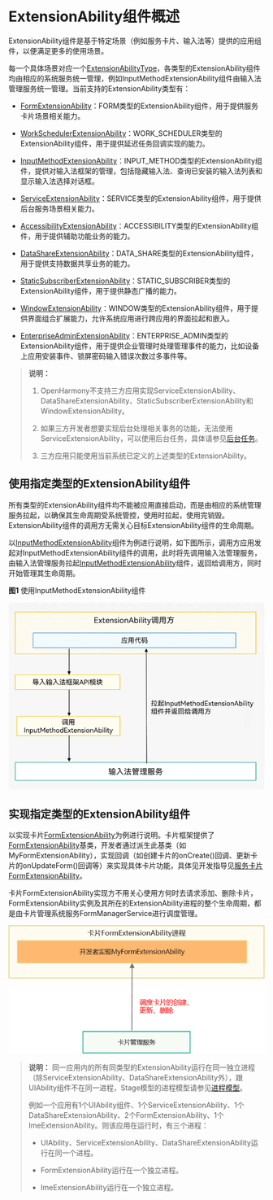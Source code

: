# ExtensionAbility组件概述


ExtensionAbility组件是基于特定场景（例如服务卡片、输入法等）提供的应用组件，以便满足更多的使用场景。


每一个具体场景对应一个[ExtensionAbilityType](../reference/apis/js-apis-bundleManager.md#extensionabilitytype)，各类型的ExtensionAbility组件均由相应的系统服务统一管理，例如InputMethodExtensionAbility组件由输入法管理服务统一管理。当前支持的ExtensionAbility类型有：


- [FormExtensionAbility](../reference/apis/js-apis-app-form-formExtensionAbility.md)：FORM类型的ExtensionAbility组件，用于提供服务卡片场景相关能力。

- [WorkSchedulerExtensionAbility](../reference/apis/js-apis-WorkSchedulerExtensionAbility.md)：WORK_SCHEDULER类型的ExtensionAbility组件，用于提供延迟任务回调实现的能力。

- [InputMethodExtensionAbility](../reference/apis/js-apis-inputmethod.md)：INPUT_METHOD类型的ExtensionAbility组件，提供对输入法框架的管理，包括隐藏输入法、查询已安装的输入法列表和显示输入法选择对话框。

- [ServiceExtensionAbility](../reference/apis/js-apis-app-ability-serviceExtensionAbility.md)：SERVICE类型的ExtensionAbility组件，用于提供后台服务场景相关能力。

- [AccessibilityExtensionAbility](../reference/apis/js-apis-application-accessibilityExtensionAbility.md)：ACCESSIBILITY类型的ExtensionAbility组件，用于提供辅助功能业务的能力。

- [DataShareExtensionAbility](../reference/apis/js-apis-application-dataShareExtensionAbility.md)：DATA_SHARE类型的ExtensionAbility组件，用于提供支持数据共享业务的能力。

- [StaticSubscriberExtensionAbility](../reference/apis/js-apis-application-staticSubscriberExtensionAbility.md)：STATIC_SUBSCRIBER类型的ExtensionAbility组件，用于提供静态广播的能力。

- [WindowExtensionAbility](../reference/apis/js-apis-application-windowExtensionAbility.md)：WINDOW类型的ExtensionAbility组件，用于提供界面组合扩展能力，允许系统应用进行跨应用的界面拉起和嵌入。

- [EnterpriseAdminExtensionAbility](../reference/apis/js-apis-EnterpriseAdminExtensionAbility.md)：ENTERPRISE_ADMIN类型的ExtensionAbility组件，用于提供企业管理时处理管理事件的能力，比如设备上应用安装事件、锁屏密码输入错误次数过多事件等。

> **说明：**
> 1. OpenHarmony不支持三方应用实现ServiceExtensionAbility、DataShareExtensionAbility、StaticSubscriberExtensionAbility和WindowExtensionAbility。
>
> 2. 如果三方开发者想要实现后台处理相关事务的功能，无法使用ServiceExtensionAbility，可以使用后台任务，具体请参见[后台任务](../task-management/background-task-overview.md)。
>
> 3. 三方应用只能使用当前系统已定义的上述类型的ExtensionAbility。


## 使用指定类型的ExtensionAbility组件

所有类型的ExtensionAbility组件均不能被应用直接启动，而是由相应的系统管理服务拉起，以确保其生命周期受系统管控，使用时拉起，使用完销毁。ExtensionAbility组件的调用方无需关心目标ExtensionAbility组件的生命周期。

  以[InputMethodExtensionAbility](../reference/apis/js-apis-inputmethod.md)组件为例进行说明，如下图所示，调用方应用发起对InputMethodExtensionAbility组件的调用，此时将先调用输入法管理服务，由输入法管理服务拉起[InputMethodExtensionAbility](../reference/apis/js-apis-inputmethod.md)组件，返回给调用方，同时开始管理其生命周期。

  **图1** 使用InputMethodExtensionAbility组件

![ExtensionAbility-start](figures/ExtensionAbility-start.png)


## 实现指定类型的ExtensionAbility组件

以实现卡片[FormExtensionAbility](../reference/apis/js-apis-app-form-formExtensionAbility.md)为例进行说明。卡片框架提供了[FormExtensionAbility](../reference/apis/js-apis-app-form-formExtensionAbility.md)基类，开发者通过派生此基类（如MyFormExtensionAbility），实现回调（如创建卡片的onCreate()回调、更新卡片的onUpdateForm()回调等）来实现具体卡片功能，具体见开发指导见[服务卡片FormExtensionAbility](service-widget-overview.md)。

卡片FormExtensionAbility实现方不用关心使用方何时去请求添加、删除卡片，FormExtensionAbility实例及其所在的ExtensionAbility进程的整个生命周期，都是由卡片管理系统服务FormManagerService进行调度管理。

![form_extension](figures/form_extension.png)


> **说明：**
> 同一应用内的所有同类型的ExtensionAbility运行在同一独立进程（除ServiceExtensionAbility、DataShareExtensionAbility外），跟UIAbility组件不在同一进程，Stage模型的进程模型请参见[进程模型](process-model-stage.md)。
>
> 例如一个应用有1个UIAbility组件、1个ServiceExtensionAbility、1个DataShareExtensionAbility、2个FormExtensionAbility、1个ImeExtensionAbility。则该应用在运行时，有三个进程：
>
> - UIAbility、ServiceExtensionAbility、DataShareExtensionAbility运行在同一个进程。
>
> - FormExtensionAbility运行在一个独立进程。
>
> - ImeExtensionAbility运行在一个独立进程。
